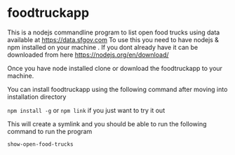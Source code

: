# foodtruckapp

This is a nodejs commandline program to list open food trucks using data available at https://data.sfgov.com
To use this you need to have nodejs & npm installed on your machine . If you dont already have it can be downloaded from here https://nodejs.org/en/download/

Once you have node installed clone or download the foodtruckapp to your machine.

You can install foodtruckapp using the following command after moving into installation directory

``` npm install -g ```
or 
``` npm link ```
if you just want to try it out

This will create a symlink and you should be able to run the following command to run the program

```show-open-food-trucks```




